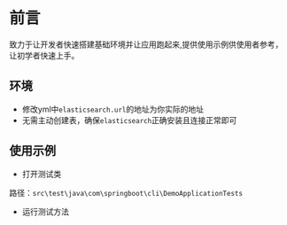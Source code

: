# 前言

致力于让开发者快速搭建基础环境并让应用跑起来,提供使用示例供使用者参考，让初学者快速上手。

## 环境

- 修改yml中`elasticsearch.url`的地址为你实际的地址
- 无需主动创建表，确保`elasticsearch`正确安装且连接正常即可

## 使用示例

- 打开测试类

路径：`src\test\java\com\springboot\cli\DemoApplicationTests`

- 运行测试方法

